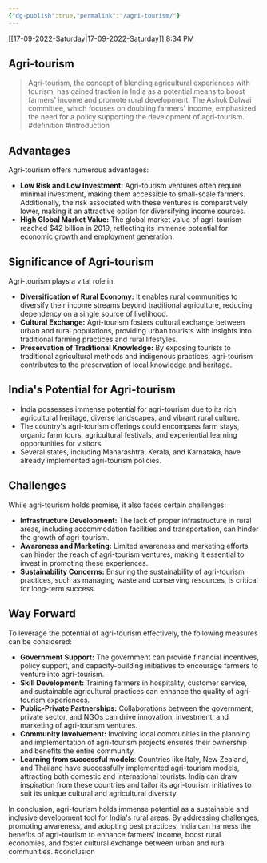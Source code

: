 ```yaml
---
{"dg-publish":true,"permalink":"/agri-tourism/"}
---
```


[[17-09-2022-Saturday\|17-09-2022-Saturday]]  8:34 PM

## Agri-tourism
>Agri-tourism, the concept of blending agricultural experiences with tourism, has gained traction in India as a potential means to boost farmers' income and promote rural development. The Ashok Dalwai committee, which focuses on doubling farmers' income, emphasized the need for a policy supporting the development of agri-tourism. #definition #introduction 
## Advantages
Agri-tourism offers numerous advantages:
- **Low Risk and Low Investment:** Agri-tourism ventures often require minimal investment, making them accessible to small-scale farmers. Additionally, the risk associated with these ventures is comparatively lower, making it an attractive option for diversifying income sources.
- **High Global Market Value:** The global market value of agri-tourism reached $42 billion in 2019, reflecting its immense potential for economic growth and employment generation.
## Significance of Agri-tourism
Agri-tourism plays a vital role in:
- **Diversification of Rural Economy:** It enables rural communities to diversify their income streams beyond traditional agriculture, reducing dependency on a single source of livelihood.
- **Cultural Exchange:** Agri-tourism fosters cultural exchange between urban and rural populations, providing urban tourists with insights into traditional farming practices and rural lifestyles.
- **Preservation of Traditional Knowledge:** By exposing tourists to traditional agricultural methods and indigenous practices, agri-tourism contributes to the preservation of local knowledge and heritage.
## India's Potential for Agri-tourism
- India possesses immense potential for agri-tourism due to its rich agricultural heritage, diverse landscapes, and vibrant rural culture. 
- The country's agri-tourism offerings could encompass farm stays, organic farm tours, agricultural festivals, and experiential learning opportunities for visitors.
- Several states, including Maharashtra, Kerala, and Karnataka, have already implemented agri-tourism policies.
## Challenges
While agri-tourism holds promise, it also faces certain challenges:
- **Infrastructure Development:** The lack of proper infrastructure in rural areas, including accommodation facilities and transportation, can hinder the growth of agri-tourism.
- **Awareness and Marketing:** Limited awareness and marketing efforts can hinder the reach of agri-tourism ventures, making it essential to invest in promoting these experiences.
- **Sustainability Concerns:** Ensuring the sustainability of agri-tourism practices, such as managing waste and conserving resources, is critical for long-term success.
## Way Forward
To leverage the potential of agri-tourism effectively, the following measures can be considered:
- **Government Support:** The government can provide financial incentives, policy support, and capacity-building initiatives to encourage farmers to venture into agri-tourism.
- **Skill Development:** Training farmers in hospitality, customer service, and sustainable agricultural practices can enhance the quality of agri-tourism experiences.
- **Public-Private Partnerships:** Collaborations between the government, private sector, and NGOs can drive innovation, investment, and marketing of agri-tourism ventures.
- **Community Involvement:** Involving local communities in the planning and implementation of agri-tourism projects ensures their ownership and benefits the entire community.
- **Learning from successful models**: Countries like Italy, New Zealand, and Thailand have successfully implemented agri-tourism models, attracting both domestic and international tourists. India can draw inspiration from these countries and tailor its agri-tourism initiatives to suit its unique cultural and agricultural diversity.

In conclusion, agri-tourism holds immense potential as a sustainable and inclusive development tool for India's rural areas. By addressing challenges, promoting awareness, and adopting best practices, India can harness the benefits of agri-tourism to enhance farmers' income, boost rural economies, and foster cultural exchange between urban and rural communities. #conclusion 